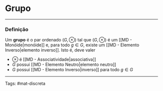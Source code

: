 # Grupo

---

### Definição

Um **grupo** é o par ordenado $(G,\otimes)$ tal que $(G,\otimes)$ é um [[MD - Monóide|monóide]] e, para todo $g \in G$, existe um [[MD - Elemento Inverso|elemento inverso]]. Isto é, deve valer

- $\otimes$ é [[MD - Associatividade|associativa]]
- $G$ possui [[MD - Elemento Neutro|elemento neutro]]
- $G$ possui [[MD - Elemento Inverso|inverso]] para todo $g \in G$

---

Tags: #mat-discreta 